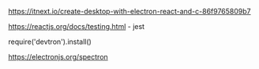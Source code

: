 https://itnext.io/create-desktop-with-electron-react-and-c-86f9765809b7

https://reactjs.org/docs/testing.html - jest

require('devtron').install()

https://electronjs.org/spectron